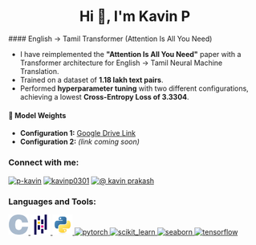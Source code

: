 <h1 align="center">Hi 👋, I'm Kavin P</h1>
#### English → Tamil Transformer (Attention Is All You Need)

* I have reimplemented the **"Attention Is All You Need"** paper with a Transformer architecture for English → Tamil Neural Machine Translation.
* Trained on a dataset of **1.18 lakh text pairs**.
* Performed **hyperparameter tuning** with two different configurations, achieving a lowest **Cross-Entropy Loss of 3.3304**.

#### 🔗 Model Weights

* **Configuration 1:** [Google Drive Link](https://drive.google.com/drive/folders/1RkUaPYo096Y2b_ESYrLmyhMggdNL0Jq1?usp=drive_link)
* **Configuration 2:** *(link coming soon)*


<h3 align="left">Connect with me:</h3>
<p align="left">
<a href="https://linkedin.com/in/p-kavin" target="blank"><img align="center" src="https://raw.githubusercontent.com/rahuldkjain/github-profile-readme-generator/master/src/images/icons/Social/linked-in-alt.svg" alt="p-kavin" height="30" width="40" /></a>
<a href="https://kaggle.com/kavinp0301" target="blank"><img align="center" src="https://raw.githubusercontent.com/rahuldkjain/github-profile-readme-generator/master/src/images/icons/Social/kaggle.svg" alt="kavinp0301" height="30" width="40" /></a>
<a href="https://medium.com/@ kavin prakash" target="blank"><img align="center" src="https://raw.githubusercontent.com/rahuldkjain/github-profile-readme-generator/master/src/images/icons/Social/medium.svg" alt="@ kavin prakash" height="30" width="40" /></a>
</p>

<h3 align="left">Languages and Tools:</h3>
<p align="left"> <a href="https://www.cprogramming.com/" target="_blank" rel="noreferrer"> <img src="https://raw.githubusercontent.com/devicons/devicon/master/icons/c/c-original.svg" alt="c" width="40" height="40"/> </a> <a href="https://pandas.pydata.org/" target="_blank" rel="noreferrer"> <img src="https://raw.githubusercontent.com/devicons/devicon/2ae2a900d2f041da66e950e4d48052658d850630/icons/pandas/pandas-original.svg" alt="pandas" width="40" height="40"/> </a> <a href="https://www.python.org" target="_blank" rel="noreferrer"> <img src="https://raw.githubusercontent.com/devicons/devicon/master/icons/python/python-original.svg" alt="python" width="40" height="40"/> </a> <a href="https://pytorch.org/" target="_blank" rel="noreferrer"> <img src="https://www.vectorlogo.zone/logos/pytorch/pytorch-icon.svg" alt="pytorch" width="40" height="40"/> </a> <a href="https://scikit-learn.org/" target="_blank" rel="noreferrer"> <img src="https://upload.wikimedia.org/wikipedia/commons/0/05/Scikit_learn_logo_small.svg" alt="scikit_learn" width="40" height="40"/> </a> <a href="https://seaborn.pydata.org/" target="_blank" rel="noreferrer"> <img src="https://seaborn.pydata.org/_images/logo-mark-lightbg.svg" alt="seaborn" width="40" height="40"/> </a> <a href="https://www.tensorflow.org" target="_blank" rel="noreferrer"> <img src="https://www.vectorlogo.zone/logos/tensorflow/tensorflow-icon.svg" alt="tensorflow" width="40" height="40"/> </a> </p>
